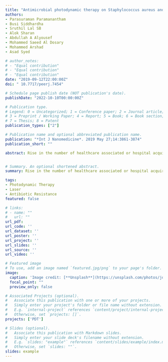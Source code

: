 ```yaml
---
title: "Antimicrobial photodynamic therapy on Staphylococcus aureus and Escherichia coli using malachite green encapsulated mesoporous silica nanoparticles: an in vitro study "
authors:
- Parasuraman Paramanantham
- Busi Siddhardha
- Sruthil Lal SB
- Alok Sharan
- Abdullah A Alyousef
- Mohammed Saeed Al Dosary
- Mohammed Arshad
- Asad Syed 

# author_notes:
# - "Equal contribution"
# - "Equal contribution"
# - "Equal contribution"
date: "2019-09-12T22:00:00Z"
doi: " 10.7717/peerj.7454"

# Schedule page publish date (NOT publication's date).
publishDate: "2022-10-10T00:00:00Z"

# Publication type.
# Legend: 0 = Uncategorized; 1 = Conference paper; 2 = Journal article;
# 3 = Preprint / Working Paper; 4 = Report; 5 = Book; 6 = Book section;
# 7 = Thesis; 8 = Patent
publication_types: ["2"]

# Publication name and optional abbreviated publication name.
publication: "*Int J Nanomedicine*. 2019 May 27;14:3861-3874"
publication_short: ""

abstract: Rise in the number of healthcare associated or hospital acquired infections is a major problem affecting the global healthcare sector. We evaluated superior antibacterial and antibiofilm photodynamic therapy (aPDT) using malachite green encapsulated mesoporous silica nanoparticles (MG-MSN) against Staphylococcus aureus and Escherichia coli, which are known to be major causative agents of nosocomial infections. Malachite green (MG) was encapsulated on mesoporous silica nanoparticles (MSN). Fourier-transform infrared spectroscopy, Transmission electron microscopy, and spectroscopic analysis were performed to characterize the MG-MSN. The antimicrobial efficacies of MSN, MG, and MG-MSN were investigated and the results were recorded. MG-MSN was effective against both the tested bacteria. S. aureus was more phototoxic to MG-MSN compared to E. coli. The antibiofilm efficacy of MG-MSN on E. coli and S. aureus was also studied. Biofilm inhibition was 65.68 ± 2.62% in E. coli and 79.66 ± 3.82% in S. aureus. Cell viability assay, exopolysaccharides quantification, and confocal laser scanning microscopy studies also revealed the enhanced antibiofilm activity of MG-MSN when used as a potential photosensitizer for aPDT. This study can be extended to eradicate these strains from localized superficial infections and medical appliances, preventing nosocomial infections.Infections associated with medical devices that are caused by biofilms remain a considerable challenge for health care systems owing to their multidrug resistance patterns. Biofilms of Pseudomonas aeruginosa and Staphylococcus aureus can result in life-threatening situations which are tough to eliminate by traditional methods. Antimicrobial photodynamic inactivation (aPDT) constitutes an alternative method of killing deadly pathogens and their biofilms using reactive oxygen species (ROS). This study investigated the efficacy of enhanced in vitro aPDT of P. aeruginosa and S. aureus using malachite green conjugated to carboxyl-functionalized multi-walled carbon nanotubes (MGCNT). Both the planktonic cells and biofilms of test bacteria were demonstrated to be susceptible to the MGCNT conjugate. These MGCNT conjugates may thus be employed as a facile strategy for designing antibacterial and anti-biofilm coatings to prevent the infections associated with medical devices. 


# Summary. An optional shortened abstract.
summary: Rise in the number of healthcare associated or hospital acquired infections is a major problem affecting the global healthcare sector. We evaluated superior antibacterial and antibiofilm photodynamic therapy (aPDT) using malachite green encapsulated mesoporous silica nanoparticles (MG-MSN) against Staphylococcus aureus and Escherichia coli, which are known to be major causative agents of nosocomial infections.

tags:
- Photodynamic Therapy
- Laser
- Antibiotic Resistance
featured: false

# links:
# - name: ""
#   url: ""
url_pdf: 
url_code: ''
url_dataset: ''
url_poster: ''
url_project: ''
url_slides: ''
url_source: ''
url_video: ''

# Featured image
# To use, add an image named `featured.jpg/png` to your page's folder. 
image:
  caption: 'Image credit: [**Unsplash**](https://unsplash.com/photos/jdD8gXaTZsc)'
  focal_point: ""
  preview_only: false

# Associated Projects (optional).
#   Associate this publication with one or more of your projects.
#   Simply enter your project's folder or file name without extension.
#   E.g. `internal-project` references `content/project/internal-project/index.md`.
#   Otherwise, set `projects: []`.
projects: ['PDT']

# Slides (optional).
#   Associate this publication with Markdown slides.
#   Simply enter your slide deck's filename without extension.
#   E.g. `slides: "example"` references `content/slides/example/index.md`.
#   Otherwise, set `slides: ""`.
slides: example
---
```


<!-- Supplementary notes can be added here, including [code, math, and images](https://wowchemy.com/docs/writing-markdown-latex/). -->
